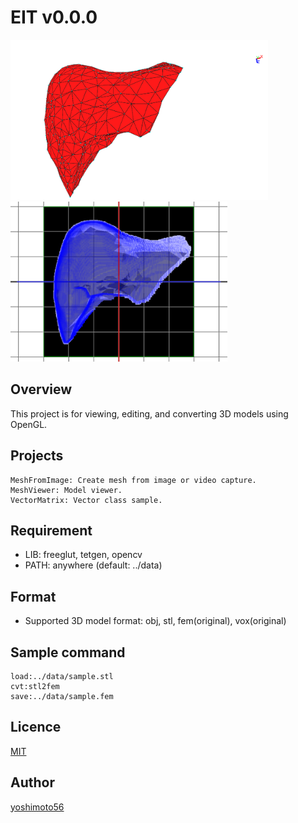 EIT v0.0.0
====

<img src="overview.PNG" height="256"><img src="stl2vox.PNG" height="256">


## Overview

This project is for viewing, editing, and converting 3D models using OpenGL.

## Projects

	MeshFromImage: Create mesh from image or video capture.
	MeshViewer: Model viewer.
	VectorMatrix: Vector class sample.

## Requirement

- LIB: freeglut, tetgen, opencv
- PATH: anywhere (default: ../data)

## Format

- Supported 3D model format: obj, stl, fem(original), vox(original)


## Sample command

	load:../data/sample.stl
	cvt:stl2fem
	save:../data/sample.fem

## Licence

[MIT](https://github.com/yoshimoto56/eit/blob/master/LICENSE)


## Author

[yoshimoto56](https://github.com/yoshimoto56)
